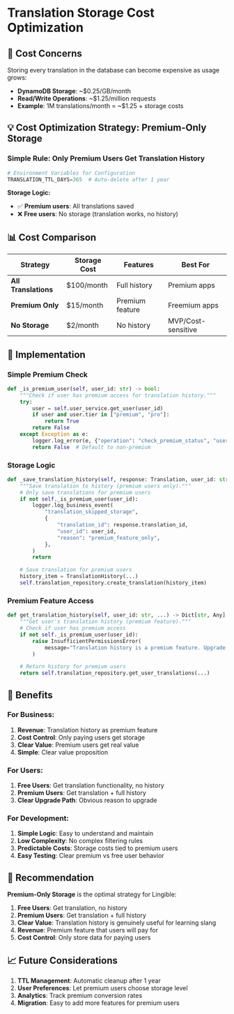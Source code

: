 # Translation Storage Cost Optimization

## 🚨 **Cost Concerns**

Storing every translation in the database can become expensive as usage grows:

- **DynamoDB Storage**: ~$0.25/GB/month
- **Read/Write Operations**: ~$1.25/million requests
- **Example**: 1M translations/month = ~$1.25 + storage costs

## 💡 **Cost Optimization Strategy: Premium-Only Storage**

### **Simple Rule: Only Premium Users Get Translation History**

```python
# Environment Variables for Configuration
TRANSLATION_TTL_DAYS=365  # Auto-delete after 1 year
```

**Storage Logic:**
- ✅ **Premium users**: All translations saved
- ❌ **Free users**: No storage (translation works, no history)

## 📊 **Cost Comparison**

| Strategy | Storage Cost | Features | Best For |
|----------|-------------|----------|----------|
| **All Translations** | $100/month | Full history | Premium apps |
| **Premium Only** | $15/month | Premium feature | Freemium apps |
| **No Storage** | $2/month | No history | MVP/Cost-sensitive |

## 🔧 **Implementation**

### **Simple Premium Check**
```python
def _is_premium_user(self, user_id: str) -> bool:
    """Check if user has premium access for translation history."""
    try:
        user = self.user_service.get_user(user_id)
        if user and user.tier in ["premium", "pro"]:
            return True
        return False
    except Exception as e:
        logger.log_error(e, {"operation": "check_premium_status", "user_id": user_id})
        return False  # Default to non-premium
```

### **Storage Logic**
```python
def _save_translation_history(self, response: Translation, user_id: str) -> None:
    """Save translation to history (premium users only)."""
    # Only save translations for premium users
    if not self._is_premium_user(user_id):
        logger.log_business_event(
            "translation_skipped_storage",
            {
                "translation_id": response.translation_id,
                "user_id": user_id,
                "reason": "premium_feature_only",
            },
        )
        return

    # Save translation for premium users
    history_item = TranslationHistory(...)
    self.translation_repository.create_translation(history_item)
```

### **Premium Feature Access**
```python
def get_translation_history(self, user_id: str, ...) -> Dict[str, Any]:
    """Get user's translation history (premium feature)."""
    # Check if user has premium access
    if not self._is_premium_user(user_id):
        raise InsufficientPermissionsError(
            message="Translation history is a premium feature. Upgrade to access your translation history.",
        )

    # Return history for premium users
    return self.translation_repository.get_user_translations(...)
```

## 🎯 **Benefits**

### **For Business:**
1. **Revenue**: Translation history as premium feature
2. **Cost Control**: Only paying users get storage
3. **Clear Value**: Premium users get real value
4. **Simple**: Clear value proposition

### **For Users:**
1. **Free Users**: Get translation functionality, no history
2. **Premium Users**: Get translation + full history
3. **Clear Upgrade Path**: Obvious reason to upgrade

### **For Development:**
1. **Simple Logic**: Easy to understand and maintain
2. **Low Complexity**: No complex filtering rules
3. **Predictable Costs**: Storage costs tied to premium users
4. **Easy Testing**: Clear premium vs free user behavior

## 🚀 **Recommendation**

**Premium-Only Storage** is the optimal strategy for Lingible:

1. **Free Users**: Get translation, no history
2. **Premium Users**: Get translation + full history
3. **Clear Value**: Translation history is genuinely useful for learning slang
4. **Revenue**: Premium feature that users will pay for
5. **Cost Control**: Only store data for paying users

## 📈 **Future Considerations**

1. **TTL Management**: Automatic cleanup after 1 year
2. **User Preferences**: Let premium users choose storage level
3. **Analytics**: Track premium conversion rates
4. **Migration**: Easy to add more features for premium users
